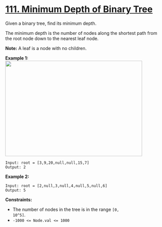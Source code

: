 # [111. Minimum Depth of Binary Tree](https://leetcode.com/problems/minimum-depth-of-binary-tree/description/)

Given a binary tree, find its minimum depth.

The minimum depth is the number of nodes along the shortest path from the root node down to the nearest leaf node.

**Note:** A leaf is a node with no children.

**Example 1:** 
<img alt="" src="https://assets.leetcode.com/uploads/2020/10/12/ex_depth.jpg" style="width: 432px; height: 302px;">

```
Input: root = [3,9,20,null,null,15,7]
Output: 2
```

**Example 2:** 

```
Input: root = [2,null,3,null,4,null,5,null,6]
Output: 5
```

**Constraints:** 

- The number of nodes in the tree is in the range <code>[0, 10^5]</code>.
- <code>-1000 <= Node.val <= 1000</code>
